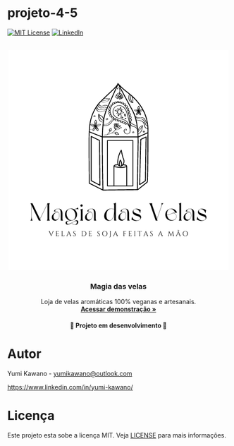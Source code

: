 # projeto-4-5

[![MIT License](https://img.shields.io/github/license/othneildrew/Best-README-Template.svg?style=for-the-badge
)](https://github.com/yumikawano/projeto-4-5/blob/main/LICENSE)
[![LinkedIn](https://img.shields.io/badge/-LinkedIn-black.svg?style=for-the-badge&logo=linkedin&colorB=555)](https://www.linkedin.com/in/yumi-kawano/)


<br />
<div align="center">
    <a href="https://enchanting-brigadeiros-6c88f0.netlify.app/">
    <img src="front-end/src/assets/images/logo.png" alt="Logo Magia das Velas" width="500" height="500">
  </a>

  <h3 align="center">Magia das velas</h3>

  <p align="center">
   Loja de velas aromáticas 100% veganas e artesanais.
    <br />
    <a href="https://enchanting-brigadeiros-6c88f0.netlify.app/"><strong>Acessar demonstração »</strong></a>
  </p>

  <h4 align="center"> 
    🚧  Projeto em desenvolvimento  🚧
  </h4>
</div>


# Autor
Yumi Kawano - yumikawano@outlook.com

https://www.linkedin.com/in/yumi-kawano/


# Licença

Este projeto esta sobe a licença MIT. Veja [LICENSE](https://github.com/yumikawano/projeto-4-5/blob/main/LICENSE) para mais informações.